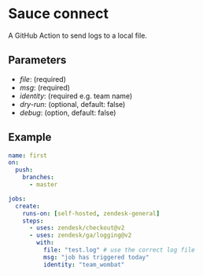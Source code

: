 # Sauce connect
A GitHub Action to send logs to a local file.

## Parameters
- *file*: (required)
- *msg*: (required)
- *identity*: (required e.g. team name)
- *dry-run*: (optional, default: false)
- *debug*: (option, default: false)

## Example
```yaml
name: first
on:
  push:
    branches:
      - master

jobs:
  create:
    runs-on: [self-hosted, zendesk-general]
    steps:
      - uses: zendesk/checkout@v2
      - uses: zendesk/ga/logging@v2
        with:
          file: "test.log" # use the correct log file
          msg: "job has triggered today"
          identity: "team_wombat"
```
